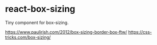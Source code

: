 # react-box-sizing

Tiny component for box-sizing.

https://www.paulirish.com/2012/box-sizing-border-box-ftw/
https://css-tricks.com/box-sizing/
